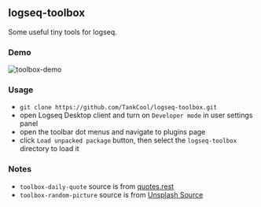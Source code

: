 ## logseq-toolbox

Some useful tiny tools for logseq.

### Demo

![toolbox-demo](https://raw.githubusercontent.com/TankCool/logseq-toolbox/main/toolbox-demo.gif)

### Usage

- `git clone https://github.com/TankCool/logseq-toolbox.git`
- open Logseq Desktop client and turn on `Developer mode` in user settings panel
- open the toolbar dot menus and navigate to plugins page
- click `Load unpacked package` button, then select the `logseq-toolbox` directory to load it

### Notes

- `toolbox-daily-quote` source  is from [quotes.rest ](https://quotes.rest/) 
- `toolbox-random-picture` source is from [Unsplash Source ](https://source.unsplash.com/) 
